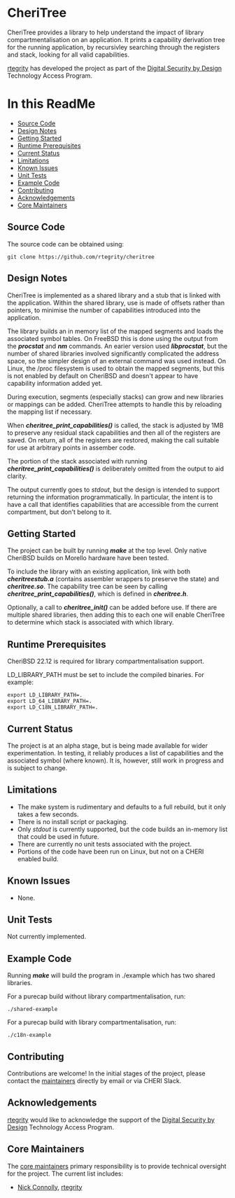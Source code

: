 # CheriTree

CheriTree provides a library to help understand the impact of library compartmentalisation on an application. It prints a capability derivation tree for the running application, by recursivley searching through the registers and stack, looking for all valid capabilities.

[rtegrity](https://rtegrity.com/) has developed the project as part of the [Digital Security by Design](dsbtech.com) Technology Access Program.

# In this ReadMe

* [Source Code](#source)
* [Design Notes](#design)
* [Getting Started](#start)
* [Runtime Prerequisites](#prereq)
* [Current Status](#status)
* [Limitations](#limitations)
* [Known Issues](#issues)
* [Unit Tests](#unit)
* [Example Code](#examples)
* [Contributing](#contrib)
* [Acknowledgements](#acknowledge)
* [Core Maintainers](#core)

<a id="source"></a>
## Source Code

The source code can be obtained using:
~~~{.sh}
git clone https://github.com/rtegrity/cheritree
~~~

<a id="design"></a>
## Design Notes

CheriTree is implemented as a shared library and a stub that is linked with the application. Within the shared library, use is made of offsets rather than pointers, to minimise the number of capabilities introduced into the application.

The library builds an in memory list of the mapped segments and loads the associated symbol tables. On FreeBSD this is done using the output from the ___procstat___ and ___nm___ commands. An earier version used ___libprocstat___, but the number of shared libraries involved significantly complicated the address space, so the simpler design of an external command was used instead. On Linux, the /proc filesystem is used to obtain the mapped segments, but this is not enabled by default on CheriBSD and doesn't appear to have capability information added yet.

During execution, segments (especially stacks) can grow and new libraries or mappings can be added. CheriTree attempts to handle this by reloading the mapping list if necessary.

When ___cheritree_print_capabilities()___ is called, the stack is adjusted by 1MB to preserve any residual stack capabilities and then all of the registers are saved. On return, all of the registers are restored, making the call suitable for use at arbitrary points in assember code.

The portion of the stack associated with running ___cheritree_print_capabilities()___ is deliberately omitted from the output to aid clarity.

The output currently goes to _stdout_, but the design is intended to support returning the information programmatically. In particular, the intent is to have a call that identifies capabilities that are accessible from the current compartment, but don't belong to it.

<a id="start"></a>
## Getting Started

The project can be built by running ___make___ at the top level. Only native CheriBSD builds on Morello hardware have been tested.

To include the library with an existing application, link with both ___cheritreestub.a___ (contains assembler wrappers to preserve the state) and ___cheritree.so___. The capability tree can be seen by calling ___cheritree_print_capabilities()___, which is defined in ___cheritree.h___.

Optionally, a call to ___cheritree_init()___ can be added before use. If there are multiple shared libraries, then adding this to each one will enable CheriTree to determine which stack is associated with which library.

<a id="prereq"></a>
## Runtime Prerequisites

CheriBSD 22.12 is required for library compartmentalisation support.

LD_LIBRARY_PATH must be set to include the compiled binaries. For example:

~~~{.sh}
export LD_LIBRARY_PATH=.
export LD_64_LIBRARY_PATH=.
export LD_C18N_LIBRARY_PATH=.
~~~

<a id="status"></a>
## Current Status

The project is at an alpha stage, but is being made available for wider experimentation.
In testing, it reliably produces a list of capabilities and the associated symbol (where known).
It is, however, still work in progress and is subject to change.

<a id="limitations"></a>
## Limitations

* The make system is rudimentary and defaults to a full rebuild, but it only takes a few seconds.
* There is no install script or packaging.
* Only _stdout_ is currently supported, but the code builds an in-memory list that could be used in future.
* There are currently no unit tests associated with the project.
* Portions of the code have been run on Linux, but not on a CHERI enabled build.

<a id="issues"></a>
## Known Issues

* None.

<a id="unit"></a>
## Unit Tests

Not currently implemented.

<a id="examples"></a>
## Example Code

Running ___make___ will build the program in ./example which has two shared libraries.

For a purecap build without library compartmentalisation, run:

~~~{.sh}
./shared-example
~~~

For a purecap build with library compartmentalisation, run:
~~~{.sh}
./c18n-example
~~~

<a id="contrib"></a>
## Contributing

Contributions are welcome! In the initial stages of the project, please contact the [maintainers](https://github.com/rtegrity/cheritree/blob/main/MAINTAINERS.md) directly by email or via CHERI Slack.

<a id="acknowledge"></a>
## Acknowledgements
[rtegrity](https://rtegrity.com/) would like to acknowledge the support of the [Digital Security by Design](dsbtech.com) Technology Access Program.

<a id="core"></a>
## Core Maintainers

The [core maintainers](https://github.com/rtegrity/cheritree/blob/main/MAINTAINERS.md) primary responsibility is to provide technical oversight for the project. The current list includes:
* [Nick Connolly](https://github.com/nconnolly1), [rtegrity](https://rtegrity.com/)
